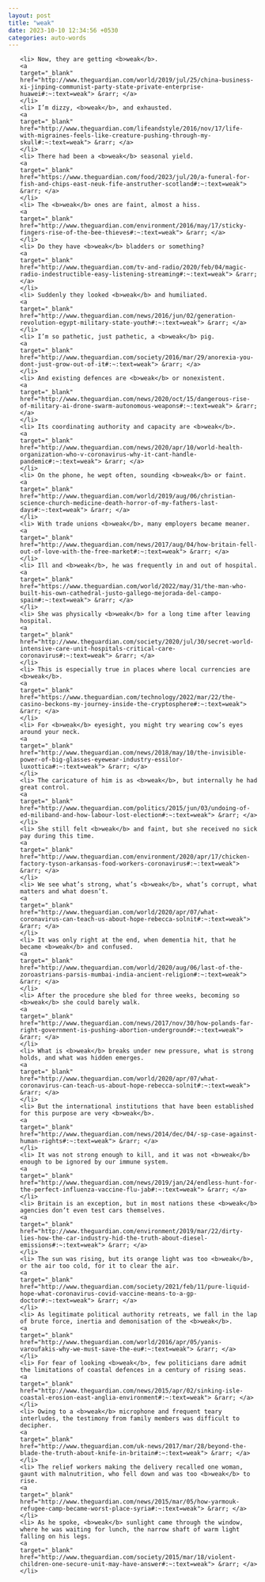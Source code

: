 ```yaml
---
layout: post
title: "weak"
date: 2023-10-10 12:34:56 +0530
categories: auto-words
---
```

<ol>

    <li> Now, they are getting <b>weak</b>.
    <a 
    target="_blank" 
    href="http://www.theguardian.com/world/2019/jul/25/china-business-xi-jinping-communist-party-state-private-enterprise-huawei#:~:text=weak"> &rarr; </a>
    </li>
    <li> I’m dizzy, <b>weak</b>, and exhausted.
    <a 
    target="_blank" 
    href="http://www.theguardian.com/lifeandstyle/2016/nov/17/life-with-migraines-feels-like-creature-pushing-through-my-skull#:~:text=weak"> &rarr; </a>
    </li>
    <li> There had been a <b>weak</b> seasonal yield.
    <a 
    target="_blank" 
    href="https://www.theguardian.com/food/2023/jul/20/a-funeral-for-fish-and-chips-east-neuk-fife-anstruther-scotland#:~:text=weak"> &rarr; </a>
    </li>
    <li> The <b>weak</b> ones are faint, almost a hiss.
    <a 
    target="_blank" 
    href="http://www.theguardian.com/environment/2016/may/17/sticky-fingers-rise-of-the-bee-thieves#:~:text=weak"> &rarr; </a>
    </li>
    <li> Do they have <b>weak</b> bladders or something?
    <a 
    target="_blank" 
    href="http://www.theguardian.com/tv-and-radio/2020/feb/04/magic-radio-indestructible-easy-listening-streaming#:~:text=weak"> &rarr; </a>
    </li>
    <li> Suddenly they looked <b>weak</b> and humiliated.
    <a 
    target="_blank" 
    href="http://www.theguardian.com/news/2016/jun/02/generation-revolution-egypt-military-state-youth#:~:text=weak"> &rarr; </a>
    </li>
    <li> I’m so pathetic, just pathetic, a <b>weak</b> pig.
    <a 
    target="_blank" 
    href="http://www.theguardian.com/society/2016/mar/29/anorexia-you-dont-just-grow-out-of-it#:~:text=weak"> &rarr; </a>
    </li>
    <li> And existing defences are <b>weak</b> or nonexistent.
    <a 
    target="_blank" 
    href="http://www.theguardian.com/news/2020/oct/15/dangerous-rise-of-military-ai-drone-swarm-autonomous-weapons#:~:text=weak"> &rarr; </a>
    </li>
    <li> Its coordinating authority and capacity are <b>weak</b>.
    <a 
    target="_blank" 
    href="http://www.theguardian.com/news/2020/apr/10/world-health-organization-who-v-coronavirus-why-it-cant-handle-pandemic#:~:text=weak"> &rarr; </a>
    </li>
    <li> On the phone, he wept often, sounding <b>weak</b> or faint.
    <a 
    target="_blank" 
    href="http://www.theguardian.com/world/2019/aug/06/christian-science-church-medicine-death-horror-of-my-fathers-last-days#:~:text=weak"> &rarr; </a>
    </li>
    <li> With trade unions <b>weak</b>, many employers became meaner.
    <a 
    target="_blank" 
    href="http://www.theguardian.com/news/2017/aug/04/how-britain-fell-out-of-love-with-the-free-market#:~:text=weak"> &rarr; </a>
    </li>
    <li> Ill and <b>weak</b>, he was frequently in and out of hospital.
    <a 
    target="_blank" 
    href="https://www.theguardian.com/world/2022/may/31/the-man-who-built-his-own-cathedral-justo-gallego-mejorada-del-campo-spain#:~:text=weak"> &rarr; </a>
    </li>
    <li> She was physically <b>weak</b> for a long time after leaving hospital.
    <a 
    target="_blank" 
    href="http://www.theguardian.com/society/2020/jul/30/secret-world-intensive-care-unit-hospitals-critical-care-coronavirus#:~:text=weak"> &rarr; </a>
    </li>
    <li> This is especially true in places where local currencies are <b>weak</b>.
    <a 
    target="_blank" 
    href="https://www.theguardian.com/technology/2022/mar/22/the-casino-beckons-my-journey-inside-the-cryptosphere#:~:text=weak"> &rarr; </a>
    </li>
    <li> For <b>weak</b> eyesight, you might try wearing cow’s eyes around your neck.
    <a 
    target="_blank" 
    href="http://www.theguardian.com/news/2018/may/10/the-invisible-power-of-big-glasses-eyewear-industry-essilor-luxottica#:~:text=weak"> &rarr; </a>
    </li>
    <li> The caricature of him is as <b>weak</b>, but internally he had great control.
    <a 
    target="_blank" 
    href="http://www.theguardian.com/politics/2015/jun/03/undoing-of-ed-miliband-and-how-labour-lost-election#:~:text=weak"> &rarr; </a>
    </li>
    <li> She still felt <b>weak</b> and faint, but she received no sick pay during this time.
    <a 
    target="_blank" 
    href="http://www.theguardian.com/environment/2020/apr/17/chicken-factory-tyson-arkansas-food-workers-coronavirus#:~:text=weak"> &rarr; </a>
    </li>
    <li> We see what’s strong, what’s <b>weak</b>, what’s corrupt, what matters and what doesn’t.
    <a 
    target="_blank" 
    href="http://www.theguardian.com/world/2020/apr/07/what-coronavirus-can-teach-us-about-hope-rebecca-solnit#:~:text=weak"> &rarr; </a>
    </li>
    <li> It was only right at the end, when dementia hit, that he became <b>weak</b> and confused.
    <a 
    target="_blank" 
    href="http://www.theguardian.com/world/2020/aug/06/last-of-the-zoroastrians-parsis-mumbai-india-ancient-religion#:~:text=weak"> &rarr; </a>
    </li>
    <li> After the procedure she bled for three weeks, becoming so <b>weak</b> she could barely walk.
    <a 
    target="_blank" 
    href="http://www.theguardian.com/news/2017/nov/30/how-polands-far-right-government-is-pushing-abortion-underground#:~:text=weak"> &rarr; </a>
    </li>
    <li> What is <b>weak</b> breaks under new pressure, what is strong holds, and what was hidden emerges.
    <a 
    target="_blank" 
    href="http://www.theguardian.com/world/2020/apr/07/what-coronavirus-can-teach-us-about-hope-rebecca-solnit#:~:text=weak"> &rarr; </a>
    </li>
    <li> But the international institutions that have been established for this purpose are very <b>weak</b>.
    <a 
    target="_blank" 
    href="http://www.theguardian.com/news/2014/dec/04/-sp-case-against-human-rights#:~:text=weak"> &rarr; </a>
    </li>
    <li> It was not strong enough to kill, and it was not <b>weak</b> enough to be ignored by our immune system.
    <a 
    target="_blank" 
    href="http://www.theguardian.com/news/2019/jan/24/endless-hunt-for-the-perfect-influenza-vaccine-flu-jab#:~:text=weak"> &rarr; </a>
    </li>
    <li> Britain is an exception, but in most nations these <b>weak</b> agencies don’t even test cars themselves.
    <a 
    target="_blank" 
    href="http://www.theguardian.com/environment/2019/mar/22/dirty-lies-how-the-car-industry-hid-the-truth-about-diesel-emissions#:~:text=weak"> &rarr; </a>
    </li>
    <li> The sun was rising, but its orange light was too <b>weak</b>, or the air too cold, for it to clear the air.
    <a 
    target="_blank" 
    href="http://www.theguardian.com/society/2021/feb/11/pure-liquid-hope-what-coronavirus-covid-vaccine-means-to-a-gp-doctor#:~:text=weak"> &rarr; </a>
    </li>
    <li> As legitimate political authority retreats, we fall in the lap of brute force, inertia and demonisation of the <b>weak</b>.
    <a 
    target="_blank" 
    href="http://www.theguardian.com/world/2016/apr/05/yanis-varoufakis-why-we-must-save-the-eu#:~:text=weak"> &rarr; </a>
    </li>
    <li> For fear of looking <b>weak</b>, few politicians dare admit the limitations of coastal defences in a century of rising seas.
    <a 
    target="_blank" 
    href="http://www.theguardian.com/news/2015/apr/02/sinking-isle-coastal-erosion-east-anglia-environment#:~:text=weak"> &rarr; </a>
    </li>
    <li> Owing to a <b>weak</b> microphone and frequent teary interludes, the testimony from family members was difficult to decipher.
    <a 
    target="_blank" 
    href="http://www.theguardian.com/uk-news/2017/mar/28/beyond-the-blade-the-truth-about-knife-in-britain#:~:text=weak"> &rarr; </a>
    </li>
    <li> The relief workers making the delivery recalled one woman, gaunt with malnutrition, who fell down and was too <b>weak</b> to rise.
    <a 
    target="_blank" 
    href="http://www.theguardian.com/news/2015/mar/05/how-yarmouk-refugee-camp-became-worst-place-syria#:~:text=weak"> &rarr; </a>
    </li>
    <li> As he spoke, <b>weak</b> sunlight came through the window, where he was waiting for lunch, the narrow shaft of warm light falling on his legs.
    <a 
    target="_blank" 
    href="http://www.theguardian.com/society/2015/mar/18/violent-children-one-secure-unit-may-have-answer#:~:text=weak"> &rarr; </a>
    </li>